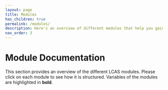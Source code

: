 ```yaml
---
layout: page
title: Modules
has_children: true
permalink: /modules/
description: Here's an overview of different modules that help you gain insight of what inside the LCAS datasets. 
nav_order: 3
---
```


# Module Documentation

This section provides an overview of the different LCAS modules. Please click on each module to see how it is structured. Variables of the modules are highlighted in **bold**. 